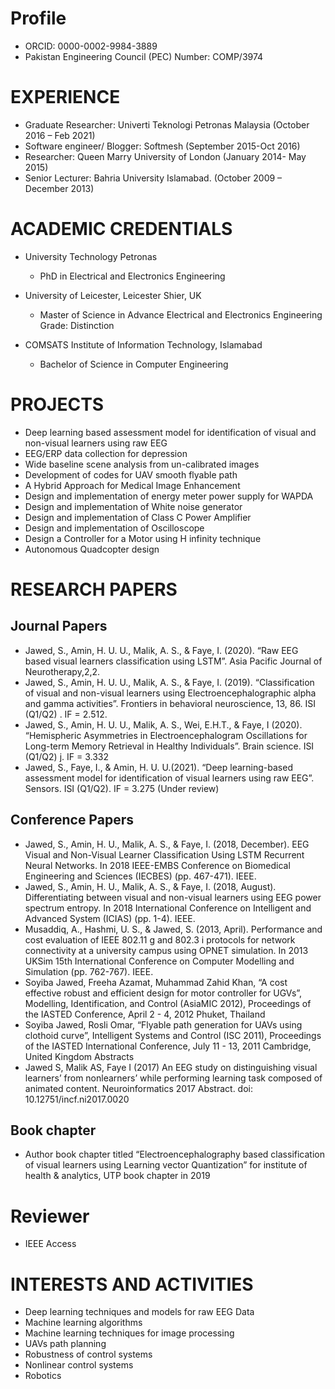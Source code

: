 # Profile

- ORCID:                    0000-0002-9984-3889
- Pakistan Engineering Council (PEC) Number:	COMP/3974


# EXPERIENCE

-	Graduate Researcher: Univerti Teknologi Petronas Malaysia (October 2016 – Feb 2021)
-	Software engineer/ Blogger: Softmesh (September 2015-Oct 2016)
-	Researcher: Queen Marry University of London (January 2014- May 2015)
-	Senior Lecturer: Bahria University Islamabad. (October 2009 – December 2013)

# ACADEMIC CREDENTIALS

- University Technology Petronas                                                                         
  - PhD in Electrical and Electronics Engineering

- University of Leicester, Leicester Shier, UK
  -	Master of Science in Advance Electrical and Electronics Engineering Grade: Distinction

- COMSATS Institute of Information Technology, Islamabad	
  - Bachelor of Science in Computer Engineering

# PROJECTS

-	Deep learning based assessment model for identification of visual and non-visual learners using raw EEG
-	EEG/ERP data collection for depression
-	Wide baseline scene analysis from un-calibrated images
-	Development of codes for UAV smooth flyable path
-	A Hybrid Approach for Medical Image Enhancement
-	Design and implementation of energy meter power supply for WAPDA
-	Design and implementation of White noise generator
-	Design and implementation of Class C Power Amplifier
-	Design and implementation of Oscilloscope
-	Design a Controller for a Motor using H infinity technique
-	Autonomous Quadcopter design

# RESEARCH PAPERS

## Journal Papers

- Jawed, S., Amin, H. U. U., Malik, A. S., & Faye, I. (2020). “Raw EEG based visual learners classification using LSTM”. Asia Pacific Journal of Neurotherapy,2,2.
-	Jawed, S., Amin, H. U. U., Malik, A. S., & Faye, I. (2019). “Classification of visual and non-visual learners using Electroencephalographic alpha and gamma activities”. Frontiers in behavioral neuroscience, 13, 86. ISI (Q1/Q2) . IF = 2.512.
-	Jawed, S., Amin, H. U. U., Malik, A. S., Wei, E.H.T., & Faye, I (2020). “Hemispheric Asymmetries in  Electroencephalogram Oscillations for Long-term Memory Retrieval in Healthy Individuals”. Brain science. ISI (Q1/Q2) j. IF = 3.332 
-	Jawed, S., Faye, I., & Amin, H. U. U.(2021). “Deep learning-based assessment model for identification of visual learners using raw EEG”.  Sensors. ISI (Q1/Q2). IF = 3.275 (Under review)

## Conference Papers

-	Jawed, S., Amin, H. U., Malik, A. S., & Faye, I. (2018, December). EEG Visual and Non-Visual Learner Classification Using LSTM Recurrent Neural Networks. In 2018 IEEE-EMBS Conference on Biomedical Engineering and Sciences (IECBES) (pp. 467-471). IEEE.
-	Jawed, S., Amin, H. U., Malik, A. S., & Faye, I. (2018, August). Differentiating between visual and non-visual  learners  using  EEG  power  spectrum  entropy.  In 2018 International Conference  on  Intelligent  and  Advanced  System  (ICIAS) (pp. 1-4). IEEE.
-	Musaddiq, A., Hashmi, U. S., & Jawed, S. (2013, April). Performance and cost evaluation of IEEE 802.11 g and 802.3 i protocols for network connectivity at a university campus using OPNET simulation. In 2013 UKSim 15th International Conference on Computer Modelling and Simulation (pp. 762-767). IEEE.
-	Soyiba Jawed, Freeha Azamat, Muhammad Zahid Khan, “A cost effective robust and efficient design for motor controller for UGVs”, Modelling, Identification, and Control (AsiaMIC 2012), Proceedings of the IASTED Conference, April 2 - 4, 2012 Phuket, Thailand
-	Soyiba Jawed, Rosli Omar, “Flyable path generation for UAVs using clothoid curve”, Intelligent Systems and Control (ISC 2011), Proceedings of the IASTED International Conference, July 11 - 13, 2011 Cambridge, United Kingdom
Abstracts
-	Jawed S, Malik AS, Faye I (2017) An EEG study on distinguishing visual learners’ from nonlearners’ while performing learning task composed of animated content. Neuroinformatics 2017 Abstract. doi: 10.12751/incf.ni2017.0020

## Book chapter
 -	Author book chapter titled “Electroencephalography based classification of visual learners using Learning vector Quantization” for institute of health & analytics, UTP book chapter in 2019

# Reviewer
-	IEEE Access

# INTERESTS AND ACTIVITIES
-	Deep learning techniques and models for raw EEG Data
-	Machine learning algorithms
-	Machine learning techniques for image processing
-	UAVs path planning
-	Robustness of control systems
-	Nonlinear control systems
-	Robotics




